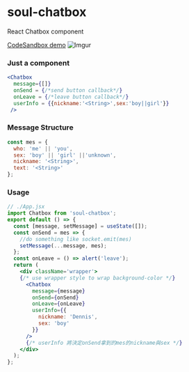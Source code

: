 # soul-chatbox

React Chatbox component

[CodeSandbox demo](https://codesandbox.io/s/5zxx9mwkyn)
![Imgur](https://i.imgur.com/bppTOAs.jpg)

### Just a component

```jsx
<Chatbox
  message={[]}
  onSend = {/*send button callback*/}
  onLeave = {/*leave button callback*/}
  userInfo = {{nickname:'<String>',sex:'boy||girl'}}
 />
```

### Message Structure

```javascript
const mes = {
  who: 'me' || 'you',
  sex: 'boy' || 'girl' ||'unknown',
  nickname: '<String>',
  text: '<String>'
};
```

### Usage

```jsx
// ./App.jsx
import Chatbox from 'soul-chatbox';
export default () => {
  const [message, setMessage] = useState([]);
  const onSend = mes => {
    //do something like socket.emit(mes)
    setMessage(...message, mes);
  };
  const onLeave = () => alert('leave');
  return (
    <div className='wrapper'>
    {/* use wrapper style to wrap background-color */}
      <Chatbox
        message={message}
        onSend={onSend}
        onLeave={onLeave}
        userInfo={{
          nickname: 'Dennis',
          sex: 'boy'
        }}
      />
      {/* userInfo 將決定onSend拿到的mes的nickname與sex */}
    </div>
  );
};
```

